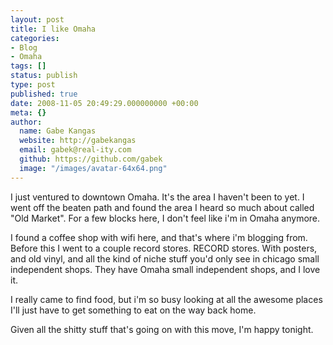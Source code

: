 ```yaml
---
layout: post
title: I like Omaha
categories:
- Blog
- Omaha
tags: []
status: publish
type: post
published: true
date: 2008-11-05 20:49:29.000000000 +00:00
meta: {}
author:
  name: Gabe Kangas
  website: http://gabekangas
  email: gabek@real-ity.com
  github: https://github.com/gabek
  image: "/images/avatar-64x64.png"
---
```

I just ventured to downtown Omaha. It\'s the area I haven\'t been to yet. I went off the beaten path and found the area I heard so much about called \"Old Market\". For a few blocks here, I don\'t feel like i\'m in Omaha anymore.

I found a coffee shop with wifi here, and that\'s where i\'m blogging from. Before this I went to a couple record stores. RECORD stores. With posters, and old vinyl, and all the kind of niche stuff you\'d only see in chicago small independent shops. They have Omaha small independent shops, and I love it.

I really came to find food, but i\'m so busy looking at all the awesome places I\'ll just have to get something to eat on the way back home.

Given all the shitty stuff that\'s going on with this move, I\'m happy tonight.
